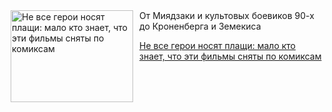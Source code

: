 <!--2025-09-17 15:32:10-->
<div class="yb">
  <div class="rss kino_teatr"><a href="https://www.kino-teatr.ru/blog/y2025/9-17/2114/" title="Не все герои носят плащи: мало кто знает, что эти фильмы сняты по комиксам"><img src="https://www.kino-teatr.ru/blog/4/1/2114/poster.jpg" width="196" height="147" align="left" hspace="5" style="margin: 0px 10px 0px 5px" alt="Не все герои носят плащи: мало кто знает, что эти фильмы сняты по комиксам"/></a>От Миядзаки и культовых боевиков 90-х до Кроненберга и Земекиса <p class="titl"><a href="https://www.kino-teatr.ru/blog/y2025/9-17/2114/">Не все герои носят плащи: мало кто знает, что эти фильмы сняты по комиксам</a></p></div>
</div>
